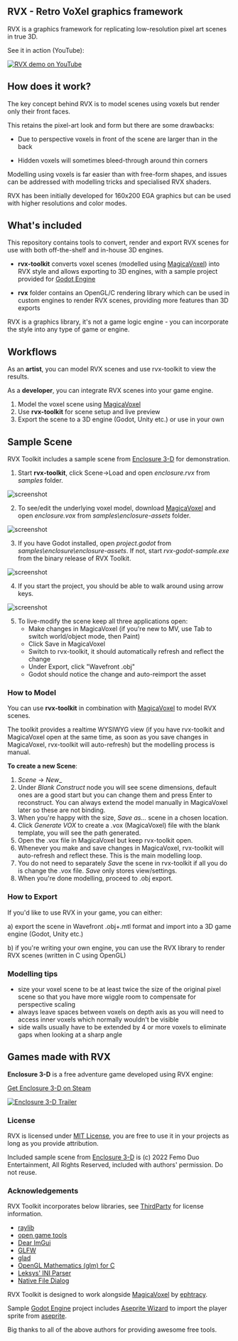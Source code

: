 ## RVX - Retro VoXel graphics framework

RVX is a graphics framework for replicating low-resolution pixel art scenes in true 3D.

See it in action (YouTube):

[![RVX demo on YouTube](https://img.youtube.com/vi/IfJmOQcLgB8/0.jpg)](https://www.youtube.com/watch?v=IfJmOQcLgB8 "RVX Demo")

## How does it work?

The key concept behind RVX is to model scenes using voxels but render only their front faces.

This retains the pixel-art look and form but there are some drawbacks:
* Due to perspective voxels in front of the scene are larger than in the back

* Hidden voxels will sometimes bleed-through around thin corners

Modelling using voxels is far easier than with free-form shapes, and issues can be addressed with modelling tricks and specialised RVX shaders.

RVX has been initially developed for 160x200 EGA graphics but can be used with higher resolutions and color modes.

## What's included

This repository contains tools to convert, render and export RVX scenes for use with both off-the-shelf and in-house 3D engines.

* __rvx-toolkit__ converts voxel scenes (modelled using [MagicaVoxel](https://ephtracy.github.io "MagicaVoxel")) into RVX style
and allows exporting to 3D engines, with a sample project provided for [Godot Engine](https://godotengine.org/ "Godot Engine")

* __rvx__ folder contains an OpenGL/C rendering library which can be used in custom engines to render RVX scenes, providing more features than 3D exports

RVX is a graphics library, it's not a game logic engine - you can incorporate the style into any type of game or engine.

## Workflows

As an __artist__, you can model RVX scenes and use rvx-toolkit to view the results.

As a __developer__, you can integrate RVX scenes into your game engine.

1. Model the voxel scene using [MagicaVoxel](https://ephtracy.github.io "MagicaVoxel")
2. Use __rvx-toolkit__ for scene setup and live preview
3. Export the scene to a 3D engine (Godot, Unity etc.) or use in your own

## Sample Scene

RVX Toolkit includes a sample scene from [Enclosure 3-D](https://store.steampowered.com/app/2128440/Enclosure_3D/ "Enclosure 3-D") for demonstration.

1. Start __rvx-toolkit__, click Scene->Load and open _enclosure.rvx_ from _samples_ folder.

![screenshot](images/screenshot1.png)

2. To see/edit the underlying voxel model, download [MagicaVoxel](https://ephtracy.github.io "MagicaVoxel") and open _enclosure.vox_
from _samples\enclosure-assets_ folder.

![screenshot](images/screenshot2.png)

3. If you have Godot installed, open _project.godot_ from _samples\enclosure\enclosure-assets_. If not, start _rvx-godot-sample.exe_ from
the binary release of RVX Toolkit.

![screenshot](images/screenshot3.png)

4. If you start the project, you should be able to walk around using arrow keys.

![screenshot](images/screenshot4.png)

5. To live-modify the scene keep all three applications open:
   * Make changes in MagicaVoxel (if you're new to MV, use Tab to switch world/object mode, then Paint)
   * Click Save in MagicaVoxel
   * Switch to rvx-toolkit, it should automatically refresh and reflect the change
   * Under Export, click "Wavefront .obj"
   * Godot should notice the change and auto-reimport the asset

### How to Model

You can use __rvx-toolkit__ in combination with [MagicaVoxel](https://ephtracy.github.io/) to model RVX scenes.

The toolkit provides a realtime WYSIWYG view
(if you have rvx-toolkit and MagicaVoxel open at the same time, as soon as you save changes in MagicaVoxel, rvx-toolkit will auto-refresh)
but the modelling process is manual.

__To create a new Scene__:

1. _Scene_ -> _New__
2. Under _Blank Construct_ node you will see scene dimensions, default ones are a good start but you can change them and press Enter to reconstruct. You
can always extend the model manually in MagicaVoxel later so these are not binding.
3. When you're happy with the size, _Save as..._ scene in a chosen location.
4. Click _Generate VOX_ to create a .vox (MagicaVoxel) file with the blank template, you will see the path generated.
5. Open the .vox file in MagicaVoxel but keep rvx-toolkit open.
6. Whenever you make and save changes in MagicaVoxel, rvx-toolkit will auto-refresh and reflect these. This is the main modelling loop.
7. You do not need to separately _Save_ the scene in rvx-toolkit if all you do is change the .vox file. _Save_ only stores view/settings.
8. When you're done modelling, proceed to .obj export.

### How to Export

If you'd like to use RVX in your game, you can either:

a) export the scene in Wavefront .obj+.mtl format and import into a 3D game engine (Godot, Unity etc.)

b) if you're writing your own engine, you can use the RVX library to render RVX scenes (written in C using OpenGL)

### Modelling tips

* size your voxel scene to be at least twice the size of the original pixel scene so that you have more wiggle room to compensate for perspective scaling
* always leave spaces between voxels on depth axis as you will need to access inner voxels which normally wouldn't be visible
* side walls usually have to be extended by 4 or more voxels to eliminate gaps when looking at a sharp angle

## Games made with RVX

__Enclosure 3-D__ is a free adventure game developed using RVX engine:

[Get Enclosure 3-D on Steam](https://store.steampowered.com/app/2128440/Enclosure_3D/ "Enclosure 3-D on Steam")

[![Enclosure 3-D Trailer](https://img.youtube.com/vi/rWgQmUnkmeg/0.jpg)](https://www.youtube.com/watch?v=rWgQmUnkmeg "Enclosure 3-D Trailer")

### License

RVX is licensed under [MIT License](LICENSE), you are free to use it in your projects as long as you provide attribution.

Included sample scene from [Enclosure 3-D](https://store.steampowered.com/app/2128440/Enclosure_3D/)
is (c) 2022 Femo Duo Entertainment, All Rights Reserved, included with authors' permission. Do not reuse.

### Acknowledgements

RVX Toolkit incorporates below libraries, see [ThirdParty](ThirdParty.txt) for license information.

* [raylib](https://github.com/raysan5/raylib)
* [open game tools](https://github.com/jpaver/opengametools)
* [Dear ImGui](https://github.com/ocornut/imgui)
* [GLFW](https://github.com/glfw/glfw)
* [glad](https://github.com/Dav1dde/glad)
* [OpenGL Mathematics (glm) for C](https://github.com/recp/cglm)
* [Leksys' INI Parser](https://github.com/Lek-sys/LeksysINI)
* [Native File Dialog](https://github.com/mlabbe/nativefiledialog)

RVX Toolkit is designed to work alongside [MagicaVoxel](https://ephtracy.github.io/) by [ephtracy](https://twitter.com/ephtracy).

Sample [Godot Engine](https://godotengine.org/) project includes [Aseprite Wizard](https://godotengine.org/asset-library/asset/713)
to import the player sprite from [aseprite](https://www.aseprite.org/).

Big thanks to all of the above authors for providing awesome free tools.
